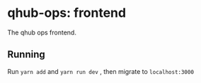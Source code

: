 # qhub-ops: frontend

The qhub ops frontend. 

## Running

Run `yarn add` and `yarn run dev` , then migrate to `localhost:3000`

